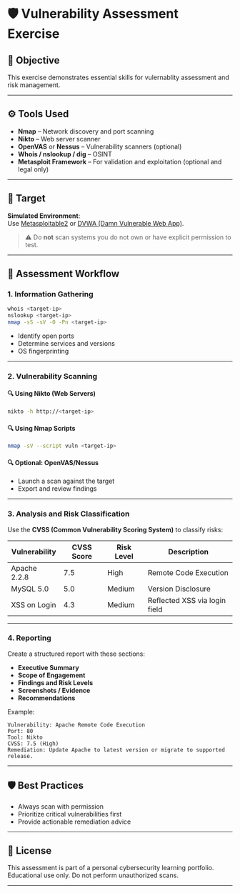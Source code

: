 
# 🛡️ Vulnerability Assessment Exercise

## 📌 Objective

This exercise demonstrates essential skills for vulernablity assessment and risk management.

---

## ⚙️ Tools Used

- **Nmap** – Network discovery and port scanning
- **Nikto** – Web server scanner
- **OpenVAS** or **Nessus** – Vulnerability scanners (optional)
- **Whois / nslookup / dig** – OSINT
- **Metasploit Framework** – For validation and exploitation (optional and legal only)

---

## 🧪 Target

**Simulated Environment**:  
Use [Metasploitable2](https://sourceforge.net/projects/metasploitable/) or [DVWA (Damn Vulnerable Web App)](http://www.dvwa.co.uk/).

> ⚠️ Do **not** scan systems you do not own or have explicit permission to test.

---

## 📝 Assessment Workflow

### 1. **Information Gathering**

```bash
whois <target-ip>
nslookup <target-ip>
nmap -sS -sV -O -Pn <target-ip>
```

- Identify open ports
- Determine services and versions
- OS fingerprinting

---

### 2. **Vulnerability Scanning**

#### 🔍 Using Nikto (Web Servers)

```bash
nikto -h http://<target-ip>
```

#### 🔍 Using Nmap Scripts

```bash
nmap -sV --script vuln <target-ip>
```

#### 🔍 Optional: OpenVAS/Nessus

- Launch a scan against the target
- Export and review findings

---

### 3. **Analysis and Risk Classification**

Use the **CVSS (Common Vulnerability Scoring System)** to classify risks:

| Vulnerability | CVSS Score | Risk Level | Description |
|---------------|------------|------------|-------------|
| Apache 2.2.8 | 7.5 | High | Remote Code Execution |
| MySQL 5.0 | 5.0 | Medium | Version Disclosure |
| XSS on Login | 4.3 | Medium | Reflected XSS via login field |

---

### 4. **Reporting**

Create a structured report with these sections:

- **Executive Summary**
- **Scope of Engagement**
- **Findings and Risk Levels**
- **Screenshots / Evidence**
- **Recommendations**

Example:

```
Vulnerability: Apache Remote Code Execution
Port: 80
Tool: Nikto
CVSS: 7.5 (High)
Remediation: Update Apache to latest version or migrate to supported release.
```
---

## 🛡️ Best Practices

- Always scan with permission
- Prioritize critical vulnerabilities first
- Provide actionable remediation advice

---

## 📂 License

This assessment is part of a personal cybersecurity learning portfolio. Educational use only. Do not perform unauthorized scans.

---

